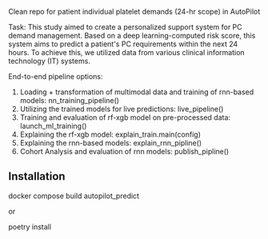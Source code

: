 [//]: # (# autopilot_clean)

Clean repo for patient individual platelet demands (24-hr scope) in AutoPilot

Task: This study aimed to create a personalized support system for PC demand management. Based on a deep learning-computed risk score, this system aims to predict a patient's PC requirements within the next 24 hours. To achieve this, we utilized data from various clinical information technology (IT) systems.

End-to-end pipeline options: 
1. Loading + transformation of multimodal data and training of rnn-based models: nn_training_pipeline()
2. Utilizing the trained models for live predictions: live_pipeline()
3. Training and evaluation of rf-xgb model on pre-processed data: launch_ml_training()
4. Explaining the rf-xgb model: explain_train.main(config)
5. Explaining the rnn-based models: explain_rnn_pipline()
6. Cohort Analysis and evaluation of rnn models: publish_pipline()

## Installation
docker compose build autopilot_predict

or

poetry install